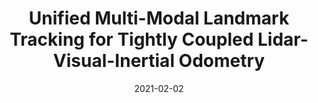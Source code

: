 ---
title: "Unified Multi-Modal Landmark Tracking for Tightly Coupled Lidar-Visual-Inertial Odometry"
collection: publications
permalink: /publication/2021-02-02-vilens
excerpt: "We present an efficient multi-sensor odometry system for mobile platforms that jointly optimizes visual, lidar, and inertial information within a single integrated factor graph. This runs in real-time at full framerate using fixed lag smoothing. To perform such tight integration, a new method to extract 3D line and planar primitives from lidar point clouds is presented. This approach overcomes the suboptimality of typical frame-to-frame tracking methods by treating the primitives as landmarks and tracking them over multiple scans. True integration of lidar features with standard visual features and IMU is made possible using a subtle passive synchronization of lidar and camera frames. The lightweight formulation of the 3D features allows for real-time execution on a single CPU. Our proposed system has been tested on a variety of platforms and scenarios, including underground exploration with a legged robot and outdoor scanning with a dynamically moving handheld device, for a total duration of 96 min and 2.4 km traveled distance. In these test sequences, using only one exteroceptive sensor leads to failure due to either underconstrained geometry (affecting lidar) or textureless areas caused by aggressive lighting changes (affecting vision). In these conditions, our factor graph naturally uses the best information available from each sensor modality without any hard switches."
date: 2021-02-02
venue: 'ICRA'
paperurl: http://academicpages.github.io/files/vilens.pdf
videourl: https://www.youtube.com/watch?v=MjXYAHurWe8
citation: 'Wisth, D., Camurri, M., Das, S. and Fallon, M., 2021. Unified multi-modal landmark tracking for tightly coupled lidar-visual-inertial odometry. <i>IEEE Robotics and Automation Letters</i>, 6(2), pp.1004-1011.'
---